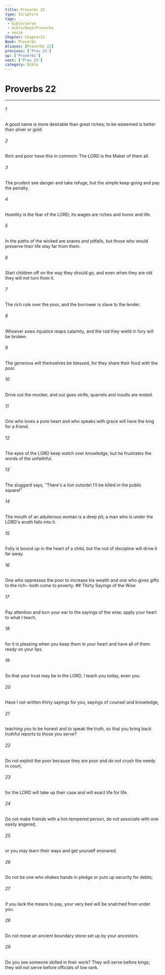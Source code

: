 ```yaml
---
title: Proverbs 22
type: Scripture
tags:
 - bible/verse
 - bible/book/Proverbs
 - verse
Chapter: Chapter22
Book: Proverbs
Aliases: [Proverbs 22]
previous: ['Prov 21']
up: ['Proverbs']
next: ['Prov 23']
category: Bible
---
```

# Proverbs 22

***


###### 1 
A good name is more desirable than great riches; to be esteemed is better than silver or gold. 

###### 2 
Rich and poor have this in common: The LORD is the Maker of them all. 

###### 3 
The prudent see danger and take refuge, but the simple keep going and pay the penalty. 

###### 4 
Humility is the fear of the LORD; its wages are riches and honor and life. 

###### 5 
In the paths of the wicked are snares and pitfalls, but those who would preserve their life stay far from them. 

###### 6 
Start children off on the way they should go, and even when they are old they will not turn from it. 

###### 7 
The rich rule over the poor, and the borrower is slave to the lender. 

###### 8 
Whoever sows injustice reaps calamity, and the rod they wield in fury will be broken. 

###### 9 
The generous will themselves be blessed, for they share their food with the poor. 

###### 10 
Drive out the mocker, and out goes strife; quarrels and insults are ended. 

###### 11 
One who loves a pure heart and who speaks with grace will have the king for a friend. 

###### 12 
The eyes of the LORD keep watch over knowledge, but he frustrates the words of the unfaithful. 

###### 13 
The sluggard says, "There's a lion outside! I'll be killed in the public square!" 

###### 14 
The mouth of an adulterous woman is a deep pit; a man who is under the LORD's wrath falls into it. 

###### 15 
Folly is bound up in the heart of a child, but the rod of discipline will drive it far away. 

###### 16 
One who oppresses the poor to increase his wealth and one who gives gifts to the rich--both come to poverty. ## Thirty Sayings of the Wise 

###### 17 
Pay attention and turn your ear to the sayings of the wise; apply your heart to what I teach, 

###### 18 
for it is pleasing when you keep them in your heart and have all of them ready on your lips. 

###### 19 
So that your trust may be in the LORD, I teach you today, even you. 

###### 20 
Have I not written thirty sayings for you, sayings of counsel and knowledge, 

###### 21 
teaching you to be honest and to speak the truth, so that you bring back truthful reports to those you serve? 

###### 22 
Do not exploit the poor because they are poor and do not crush the needy in court, 

###### 23 
for the LORD will take up their case and will exact life for life. 

###### 24 
Do not make friends with a hot-tempered person, do not associate with one easily angered, 

###### 25 
or you may learn their ways and get yourself ensnared. 

###### 26 
Do not be one who shakes hands in pledge or puts up security for debts; 

###### 27 
if you lack the means to pay, your very bed will be snatched from under you. 

###### 28 
Do not move an ancient boundary stone set up by your ancestors. 

###### 29 
Do you see someone skilled in their work? They will serve before kings; they will not serve before officials of low rank. 
